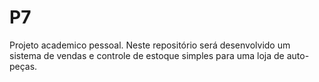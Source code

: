 # P7
Projeto academico pessoal. Neste repositório será desenvolvido um sistema de vendas e controle de estoque simples para uma loja de auto-peças.
